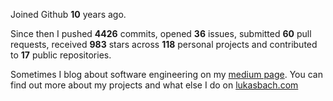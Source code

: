 Joined Github **10** years ago.

Since then I pushed **4426** commits, opened **36** issues, submitted **60** pull requests, received **983** stars across **118** personal projects and contributed to **17** public repositories.

Sometimes I blog about software engineering on my [medium page](https://medium.com/@lukasbach). You can find out more about my projects and what else I do on [lukasbach.com](https://lukasbach.com)
